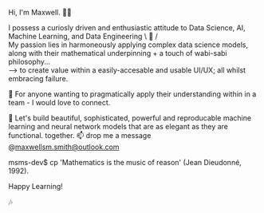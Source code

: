 Hi, I'm Maxwell. 🙋‍♂️

I possess a curiosly driven and enthusiastic attitude to Data Science, AI, Machine Learning, and Data Engineering \ 🤖 /           
My passion lies in harmoneously applying complex data science models, along with their mathematical underpinning + a touch of wabi-sabi philosophy...                                
--> to create value within a easily-accesable and usable UI/UX; all whilst embracing failure. 

🌱 For anyone wanting to pragmatically apply their understanding within in a team - I would love to connect. 

 🤲 Let's build beautiful, sophisticated, powerful and reproducable machine learning and neural network models that are as elegant as they are functional. 
 together. 📫 drop me a message @maxwellsm.smith@outlook.com 
 
msms-dev$ cp 'Mathematics is the music of reason' (Jean Dieudonné, 1992).

Happy Learning!
                                               
🎶

